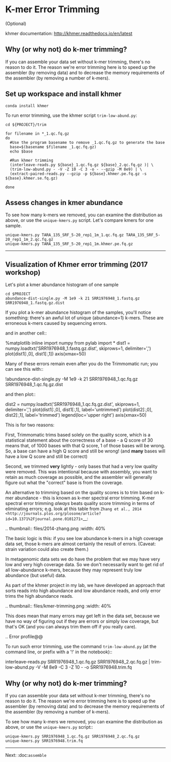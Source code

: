 # K-mer Error Trimming

(Optional)

khmer documentation: http://khmer.readthedocs.io/en/latest

## Why (or why not) do k-mer trimming?

If you can assemble your data set without k-mer trimming, there's no
reason to do it.  The reason we're error trimming here is to speed up
the assembler (by removing data) and to decrease the memory requirements
of the assembler (by removing a number of k-mers).

## Set up workspace and install khmer 

```
conda install khmer
```

To run error trimming, use the khmer script `trim-low-abund.py`:

```
cd ${PROJECT}/trim

for filename in *_1.qc.fq.gz
do
  #Use the program basename to remove _1.qc.fq.gz to generate the base
  base=$(basename $filename _1.qc.fq.gz)
  echo $base

  #Run khmer trimming
  (interleave-reads.py ${base}_1.qc.fq.gz ${base}_2.qc.fq.gz )| \
  (trim-low-abund.py - -V -Z 10 -C 3 -o - --gzip -M 8e9) | \ 
  (extract-paired-reads.py --gzip -p ${base}.khmer.pe.fq.gz -s ${base}.khmer.se.fq.gz)

done
```

## Assess changes in kmer abundance

To see how many k-mers we removed, you can examine the distribution as above,
or use the `unique-kmers.py` script. Let's compare kmers for one sample.

```
unique-kmers.py TARA_135_SRF_5-20_rep1_1m_1.qc.fq.gz TARA_135_SRF_5-20_rep1_1m_2.qc.fq.gz
unique-kmers.py TARA_135_SRF_5-20_rep1_1m.khmer.pe.fq.gz
```  

-----

## Visualization of Khmer error trimming (2017 workshop)


Let's plot a kmer abundance histogram of one sample
```
cd $PROJECT
abundance-dist-single.py -M 1e9 -k 21 SRR1976948_1.fastq.gz SRR1976948_1.fastq.gz.dist

```

If you plot a k-mer abundance histogram of the samples, you'll
notice something: there's an awful lot of unique (abundance=1) k-mers.
These are erroneous k-mers caused by sequencing errors.



and in another cell::

  %matplotlib inline
  import numpy
  from pylab import *
  dist1 = numpy.loadtxt('SRR1976948_1.fastq.gz.dist', skiprows=1, delimiter=',')
  plot(dist1[:,0], dist1[:,1])
  axis(xmax=50)

Many of these errors remain even after you do the Trimmomatic run; you can
see this with::

  !abundance-dist-single.py -M 1e9 -k 21 SRR1976948_1.qc.fq.gz SRR1976948_1.qc.fq.gz.dist

and then plot::

  dist2 = numpy.loadtxt('SRR1976948_1.qc.fq.gz.dist', skiprows=1, delimiter=',')
  plot(dist1[:,0], dist1[:,1], label='untrimmed')
  plot(dist2[:,0], dist2[:,1], label='trimmed')
  legend(loc='upper right')
  axis(xmax=50)

This is for
two reasons:

First, Trimmomatic trims based solely on the quality score, which is
a statistical statement about the correctness of a base - a Q score
of 30 means that, of 1000 bases with that Q score, 1 of those
bases will be wrong.  So, a base can have a high Q score and still
be wrong! (and **many** bases will have a low Q score and still be
correct)

Second, we trimmed **very** lightly - only bases that had a very low
quality were removed.  This was intentional because with assembly,
you want to retain as much coverage as possible, and the assembler
will generally figure out what the "correct" base is from the coverage.

An alternative to trimming based on the quality scores is to trim based on
k-mer abundance - this is known as k-mer spectral error trimming.  K-mer
spectral error trimming *always* beats quality score trimming in terms
of eliminating errors; e.g. look at this table from `Zhang et al., 2014 <http://journals.plos.org/plosone/article?id=10.1371%2Fjournal.pone.0101271>`__:

.. thumbnail:: files/2014-zhang.png
   :width: 40%

The basic logic is this: if you see low abundance k-mers in a high
coverage data set, those k-mers are almost certainly the result of
errors.  (Caveat: strain variation could also create them.)

In metagenomic data sets we do have the problem that we may have very
low and very high coverage data.  So we don't necessarily want to get
rid of all low-abundance k-mers, because they may represent truly low
abundance (but useful) data.

As part of the khmer project in my lab, we have developed an approach
that sorts reads into high abundance and low abundance reads, and only
error trims the high abundance reads.

.. thumbnail:: files/kmer-trimming.png
   :width: 40%

This does mean that many errors may get left in the data set, because we
have no way of figuring out if they are errors or simply low coverage,
but that's OK (and you can always trim them off if you really care).

.. Error profile@@

To run such error trimming, use the command ``trim-low-abund.py``
(at the command line, or prefix with a '!' in the notebook)::

  interleave-reads.py SRR1976948_1.qc.fq.gz SRR1976948_2.qc.fq.gz |
     trim-low-abund.py -V -M 8e9 -C 3 -Z 10 - -o SRR1976948.trim.fq

Why (or why not) do k-mer trimming?
-----------------------------------

If you can assemble your data set without k-mer trimming, there's no
reason to do it.  The reason we're error trimming here is to speed up
the assembler (by removing data) and to decrease the memory requirements
of the assembler (by removing a number of k-mers).

To see how many k-mers we removed, you can examine the distribution as above,
or use the ``unique-kmers.py`` script::

    unique-kmers.py SRR1976948_1.qc.fq.gz SRR1976948_2.qc.fq.gz
    unique-kmers.py SRR1976948.trim.fq


----

Next: :doc:`assemble`
    
